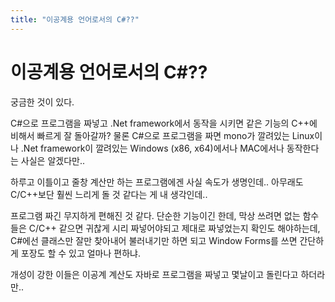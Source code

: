 ```yaml
---
title: "이공계용 언어로서의 C#??"
---
```

# 이공계용 언어로서의 C#??


궁금한 것이 있다.

C#으로 프로그램을 짜넣고 .Net framework에서 동작을 시키면 같은 기능의 C++에 비해서 빠르게 잘 돌아갈까? 물론 C#으로 프로그램을 짜면 mono가 깔려있는 Linux이나 .Net framework이 깔려있는 Windows (x86, x64)에서나 MAC에서나 동작한다는 사실은 알겠다만..

하루고 이틀이고 줄창 계산만 하는 프로그램에겐 사실 속도가 생명인데..
아무래도 C/C++보단 훨씬 느리게 돌 것 같다는 게 내 생각인데..

프로그램 짜긴 무지하게 편해진 것 같다. 단순한 기능이긴 한데, 막상 쓰려면 없는 함수들은 C/C++ 같으면 귀찮게 시리 짜넣어야되고 제대로 짜넣었는지 확인도 해야하는데, C#에선 클래스만 잘만 찾아내어 불러내기만 하면 되고 Window Forms를 쓰면 간단하게 포장도 할 수 있고 얼마나 편하냐.

개성이 강한 이들은 이공계 계산도 자바로 프로그램을 짜넣고 몇날이고 돌린다고 하더라만..


